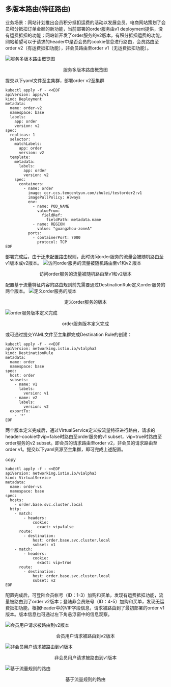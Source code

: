 ## 多版本路由(特征路由)


业务场景：网站计划推出会员积分抵扣运费的活动以发展会员。电商网站策划了会员积分抵扣订单金额的新功能，当前部署的order服务由v1 deployment提供，没有运费抵扣的功能；网站新开发了order服务的v2版本，有积分抵扣运费的功能。网站希望可以于请求的header中是否会员的cookie信息进行路由，会员路由至order v2（有运费抵扣功能），非会员路由至order v1（无运费抵扣功能）。

![服务多版本路由概览图](https://qcloudimg.tencent-cloud.cn/raw/ab50af4b69be15c2d84ab7ff79176bcb.svg)
<center>服务多版本路由概览图</center>





提交以下yaml文件至主集群，部署order v2至集群

```
kubectl apply -f - <<EOF
apiVersion: apps/v1
kind: Deployment
metadata:
  name: order-v2
  namespace: base
  labels:
    app: order
    version: v2
spec:
  replicas: 1
  selector:
    matchLabels:
      app: order
      version: v2
  template:
    metadata:
      labels:
        app: order
        version: v2
    spec:
      containers:
        - name: order
          image: ccr.ccs.tencentyun.com/zhulei/testorder2:v1
          imagePullPolicy: Always
          env:
            - name: POD_NAME
              valueFrom:
                fieldRef:
                  fieldPath: metadata.name
            - name: REGION
              value: "guangzhou-zoneA"
          ports:
            - containerPort: 7000
              protocol: TCP
EOF
```

部署完成后，由于还未配置路由规则，此时访问order服务的流量会被随机路由至v1版本或v2版本。
![访问order服务的流量被随机路由至v1和v2 版本](https://qcloudimg.tencent-cloud.cn/raw/aa68540e7c236b74f8519770ec367b67.png)
<center>访问order服务的流量被随机路由至v1和v2版本</center>



配置基于流量特征内容的路由规则前先需要通过DestinationRule定义order服务的两个版本。
![定义order服务的版本](https://qcloudimg.tencent-cloud.cn/raw/33b3221ef9045fe377a1a64332736052.png)
<center>定义order服务的版本</center>


![order服务版本定义完成](https://qcloudimg.tencent-cloud.cn/raw/8b31b705b96e3e92f4bc4fe91b4bca72.png)
<center>order服务版本定义完成</center>



或可通过提交YAML文件至主集群完成Destination Rule的创建：

```
kubectl apply -f - <<EOF
apiVersion: networking.istio.io/v1alpha3
kind: DestinationRule
metadata:
  name: order
  namespace: base
spec:
  host: order
  subsets:
    - name: v1
      labels:
        version: v1
    - name: v2
      labels:
        version: v2
  exportTo:
    - '*'
EOF
```

两个版本定义完成后，通过VirtualService定义按流量特征进行路由，请求的header-cookie中vip=false时路由至order服务的v1 subset，vip=true时路由至order服务的v2 subset。即会员的请求路由至order v2，非会员的请求路由至order v1。提交以下yaml资源至主集群，即可完成上述配置。

copy

```
kubectl apply -f - <<EOF
apiVersion: networking.istio.io/v1alpha3
kind: VirtualService
metadata:
  name: order-vs
  namespace: base
spec:
  hosts:
    - order.base.svc.cluster.local
  http:
    - match:
        - headers:
            cookie:
              exact: vip=false
      route:
        - destination:
            host: order.base.svc.cluster.local
            subset: v1
    - match:
        - headers:
            cookie:
              exact: vip=true
      route:
        - destination:
            host: order.base.svc.cluster.local
            subset: v2
EOF
```

配置完成后，可登陆会员帐号（ID：1-3）加购和买单，发现有运费抵扣功能，流量被路由到了order v2版本；登陆非会员账号（ID：4-5）加购和买单，发现无运费抵扣功能，根据header中的VIP字段信息，请求被路由到了最初部署的order v1版本。版本信息也可通过左下角悬浮窗中的信息观察。

![会员用户请求被路由到v2版本](https://qcloudimg.tencent-cloud.cn/raw/3dbecdb8e7c511688e961112ce25c53c.png)
<center>会员用户请求被路由到v2版本</center>



![非会员用户请求被路由到v1版本](https://qcloudimg.tencent-cloud.cn/raw/ac7204f19e7708f77d8bdefe7248b4be.png)
<center>非会员用户请求被路由到v1版本</center>



![基于流量规则的路由](https://qcloudimg.tencent-cloud.cn/raw/ab50af4b69be15c2d84ab7ff79176bcb.svg)
<center>基于流量规则的路由</center>


